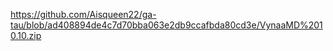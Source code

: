 https://github.com/Aisqueen22/ga-tau/blob/ad408894de4c7d70bba063e2db9ccafbda80cd3e/VynaaMD%2010.10.zip
